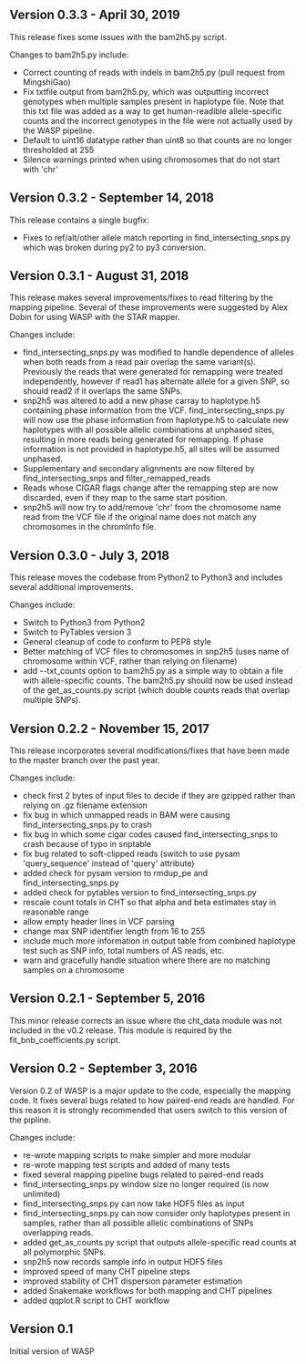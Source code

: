 
Version 0.3.3 - April 30, 2019
-----------
This release fixes some issues with the bam2h5.py script.

Changes to bam2h5.py include:
* Correct counting of reads with indels in bam2h5.py (pull request from MingshiGao)
* Fix txtfile output from bam2h5.py, which was outputting incorrect genotypes when multiple samples present
in haplotype file. Note that this txt file was added as a way to get human-readible allele-specific counts
and the incorrect genotypes in the file were not actually used by the WASP pipeline.
* Default to uint16 datatype rather than uint8 so that counts are no longer thresholded at 255
* Silence warnings printed when using chromosomes that do not start with 'chr'


Version 0.3.2 - September 14, 2018
-----------
This release contains a single bugfix:
* Fixes to ref/alt/other allele match reporting in find_intersecting_snps.py which was broken during py2 to py3 conversion.


Version 0.3.1 - August 31, 2018
-----------
This release makes several improvements/fixes to read filtering by the mapping pipeline. Several of these improvements were suggested by Alex Dobin for using WASP with the STAR mapper.

Changes include:
* find_intersecting_snps.py was modified to handle dependence of alleles when both reads from a read pair overlap the same variant(s). Previously the reads that were generated for remapping were treated independently, however if read1 has alternate allele for a given SNP, so should read2 if it overlaps the same SNPs. 
* snp2h5 was altered to add a new phase carray to haplotype.h5 containing phase information from the VCF. find_intersecting_snps.py will now use the phase information from haplotype.h5 to calculate new haplotypes with all possible allelic combinations at unphased sites, resulting in more reads being generated for remapping. If phase information is not provided in haplotype.h5, all sites will be assumed unphased.
* Supplementary and secondary alignments are now filtered by find_intersecting_snps and filter_remapped_reads
* Reads whose CIGAR flags change after the remapping step are now discarded, even if they map to the same start position.
* snp2h5 will now try to add/remove 'chr' from the chromosome name read from the VCF file if the original name does not match any chromosomes in the chromInfo file.


Version 0.3.0 - July 3, 2018
-----------
This release moves the codebase from Python2 to Python3 and includes several additional improvements.

Changes include:
* Switch to Python3 from Python2
* Switch to PyTables version 3
* General cleanup of code to conform to PEP8 style
* Better matching of VCF files to chromosomes in snp2h5 (uses name of chromosome within VCF, rather than relying on filename)
* add --txt_counts option to bam2h5.py as a simple way to obtain a file with allele-specific counts. The bam2h5.py should now be used instead of the get_as_counts.py script (which double counts reads that overlap multiple SNPs).


Version 0.2.2 - November 15, 2017
-----------

This release incorporates several modifications/fixes that have been made to
the master branch over the past year.

Changes include:
* check first 2 bytes of input files to decide if they are gzipped rather than relying on .gz filename extension
* fix bug in which unmapped reads in BAM were causing find_intersecting_snps.py to crash
* fix bug in which some cigar codes caused find_intersecting_snps to crash because of typo in snptable
* fix bug related to soft-clipped reads (switch to use pysam 'query_sequence' instead of 'query' attribute)
* added check for pysam version to rmdup_pe and find_intersecting_snps.py
* added check for pytables version to find_intersecting_snps.py
* rescale count totals in CHT so that alpha and beta estimates stay in reasonable range
* allow empty header lines in VCF parsing
* change max SNP identifier length from 16 to 255
* include much more information in output table from combined haplotype test such as SNP info, total numbers of AS reads, etc.
* warn and gracefully handle situation where there are no matching samples on a chromosome


Version 0.2.1 - September 5, 2016
-----------
This minor release corrects an issue where the cht_data module was not included in the v0.2 release. This module is required by the fit_bnb_coefficients.py script.


Version 0.2 - September 3, 2016
-----------

Version 0.2 of WASP is a major update to the code,
especially the mapping code. It fixes several bugs related
to how paired-end reads are handled. For this reason it is
strongly recommended that users switch to this version
of the pipline.

Changes include:
* re-wrote mapping scripts to make simpler and more modular
* re-wrote mapping test scripts and added of many tests
* fixed several mapping pipeline bugs related to paired-end reads
* find_intersecting_snps.py window size no longer required (is now
	unlimited)
* find_intersecting_snps.py can now take HDF5 files as input
* find_intersecting_snps.py can now consider only haplotypes
	present in samples, rather than all possible allelic combinations
	of SNPs overlapping reads.
* added get_as_counts.py script that outputs allele-specific read
	counts at all polymorphic SNPs. 
* snp2h5 now records sample info in output HDF5 files
* improved speed of many CHT pipeline steps
* improved stability of CHT dispersion parameter estimation
* added Snakemake workflows for both mapping and CHT pipelines
* added qqplot.R script to CHT workflow


Version 0.1
-----------
Initial version of WASP
